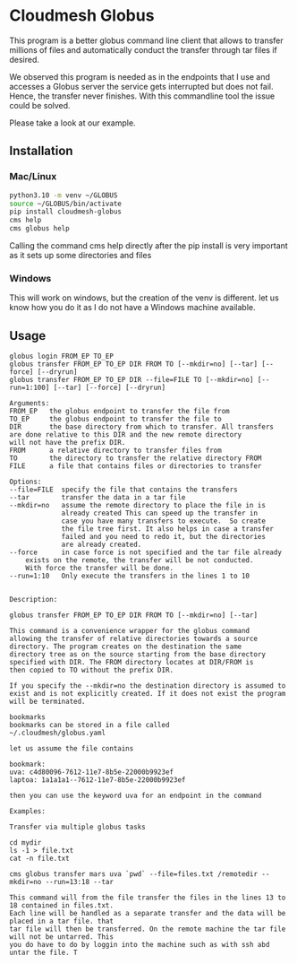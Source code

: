 # Cloudmesh Globus

This program is a better globus command line client that allows to
transfer millions of files and automatically conduct the transfer through tar 
files if desired.

We observed this program is needed as in the endpoints that I use
and accesses a Globus server the service gets interrupted but does not fail. 
Hence, the transfer never finishes. With this commandline tool 
the issue could be solved.

Please take a look at our example.

## Installation

### Mac/Linux

```bash
python3.10 -m venv ~/GLOBUS
source ~/GLOBUS/bin/activate
pip install cloudmesh-globus
cms help
cms globus help
```

Calling the command cms help directly after the pip install
is very important as it sets up some directories and files


### Windows

This will work on windows, but the creation of the venv is different.
let us know how you do it as I do not have a Windows machine available.


## Usage

```
globus login FROM_EP TO_EP
globus transfer FROM_EP TO_EP DIR FROM TO [--mkdir=no] [--tar] [--force] [--dryrun]
globus transfer FROM_EP TO_EP DIR --file=FILE TO [--mkdir=no] [--run=1:100] [--tar] [--force] [--dryrun]

Arguments:
FROM_EP   the globus endpoint to transfer the file from
TO_EP     the globus endpoint to transfer the file to
DIR       the base directory from which to transfer. All transfers
are done relative to this DIR and the new remote directory
will not have the prefix DIR.
FROM      a relative directory to transfer files from
TO        the directory to transfer the relative directory FROM
FILE      a file that contains files or directories to transfer

Options:
--file=FILE  specify the file that contains the transfers
--tar        transfer the data in a tar file
--mkdir=no   assume the remote directory to place the file in is
             already created This can speed up the transfer in
             case you have many transfers to execute.  So create
             the file tree first. It also helps in case a transfer
             failed and you need to redo it, but the directories
             are already created.
--force      in case force is not specified and the tar file already 
    exists on the remote, the transfer will be not conducted.
    With force the transfer will be done.
--run=1:10   Only execute the transfers in the lines 1 to 10 
            

Description:

globus transfer FROM_EP TO_EP DIR FROM TO [--mkdir=no] [--tar]

This command is a convenience wrapper for the globus command
allowing the transfer of relative directories towards a source
directory. The program creates on the destination the same
directory tree as on the source starting from the base directory
specified with DIR. The FROM directory locates at DIR/FROM is
then copied to TO without the prefix DIR.

If you specify the --mkdir=no the destination directory is assumed to
exist and is not explicitly created. If it does not exist the program
will be terminated.

bookmarks
bookmarks can be stored in a file called
~/.cloudmesh/globus.yaml

let us assume the file contains

bookmark:
uva: c4d80096-7612-11e7-8b5e-22000b9923ef
laptoa: 1a1a1a1--7612-11e7-8b5e-22000b9923ef

then you can use the keyword uva for an endpoint in the command

Examples:

Transfer via multiple globus tasks

cd mydir
ls -1 > file.txt
cat -n file.txt

cms globus transfer mars uva `pwd` --file=files.txt /remotedir --mkdir=no --run=13:18 --tar

This command will from the file transfer the files in the lines 13 to 18 contained in files.txt.
Each line will be handled as a separate transfer and the data will be placed in a tar file. that
tar file will then be transferred. On the remote machine the tar file will not be untarred. This
you do have to do by loggin into the machine such as with ssh abd untar the file. T
```

